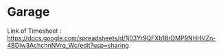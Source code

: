 # Garage

Link of Timesheet : https://docs.google.com/spreadsheets/d/1j03Yr9QFXb18rDMP9NHHVZn-4BDIw3AchchnNVrq_Wc/edit?usp=sharing

